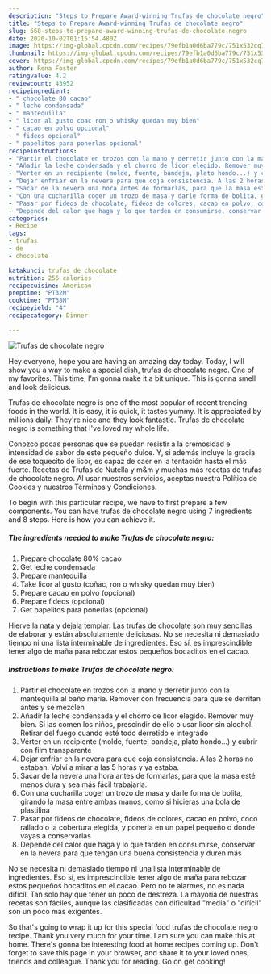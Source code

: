 ```yaml
---
description: "Steps to Prepare Award-winning Trufas de chocolate negro"
title: "Steps to Prepare Award-winning Trufas de chocolate negro"
slug: 668-steps-to-prepare-award-winning-trufas-de-chocolate-negro
date: 2020-10-02T01:15:54.480Z
image: https://img-global.cpcdn.com/recipes/79efb1a0d6ba779c/751x532cq70/trufas-de-chocolate-negro-foto-principal.jpg
thumbnail: https://img-global.cpcdn.com/recipes/79efb1a0d6ba779c/751x532cq70/trufas-de-chocolate-negro-foto-principal.jpg
cover: https://img-global.cpcdn.com/recipes/79efb1a0d6ba779c/751x532cq70/trufas-de-chocolate-negro-foto-principal.jpg
author: Rena Foster
ratingvalue: 4.2
reviewcount: 43952
recipeingredient:
- " chocolate 80 cacao"
- " leche condensada"
- " mantequilla"
- " licor al gusto coac ron o whisky quedan muy bien"
- " cacao en polvo opcional"
- " fideos opcional"
- " papelitos para ponerlas opcional"
recipeinstructions:
- "Partir el chocolate en trozos con la mano y derretir junto con la mantequilla al baño maría. Remover con frecuencia para que se derritan antes y se mezclen"
- "Añadir la leche condensada y el chorro de licor elegido. Remover muy bien. Si las comen los niños, prescindir de ello o usar licor sin alcohol. Retirar del fuego cuando esté todo derretido e integrado"
- "Verter en un recipiente (molde, fuente, bandeja, plato hondo...) y cubrir con film transparente"
- "Dejar enfriar en la nevera para que coja consistencia. A las 2 horas no estaban. Volví a mirar a las 5 horas y ya estaba."
- "Sacar de la nevera una hora antes de formarlas, para que la masa esté menos dura y sea más fácil trabajarla."
- "Con una cucharilla coger un trozo de masa y darle forma de bolita, girando la masa entre ambas manos, como si hicieras una bola de plastilina"
- "Pasar por fideos de chocolate, fideos de colores, cacao en polvo, coco rallado o la cobertura elegida, y ponerla en un papel pequeño o donde vayas a conservarlas"
- "Depende del calor que haga y lo que tarden en consumirse, conservar en la nevera para que tengan una buena consistencia y duren más"
categories:
- Recipe
tags:
- trufas
- de
- chocolate

katakunci: trufas de chocolate 
nutrition: 256 calories
recipecuisine: American
preptime: "PT32M"
cooktime: "PT38M"
recipeyield: "4"
recipecategory: Dinner

---
```



![Trufas de chocolate negro](https://img-global.cpcdn.com/recipes/79efb1a0d6ba779c/751x532cq70/trufas-de-chocolate-negro-foto-principal.jpg)

Hey everyone, hope you are having an amazing day today. Today, I will show you a way to make a special dish, trufas de chocolate negro. One of my favorites. This time, I'm gonna make it a bit unique. This is gonna smell and look delicious.

Trufas de chocolate negro is one of the most popular of recent trending foods in the world. It is easy, it is quick, it tastes yummy. It is appreciated by millions daily. They're nice and they look fantastic. Trufas de chocolate negro is something that I've loved my whole life.

Conozco pocas personas que se puedan resistir a la cremosidad e intensidad de sabor de este pequeño dulce. Y, si además incluye la gracia de ese toquecito de licor, es capaz de caer en la tentación hasta el más fuerte. Recetas de Trufas de Nutella y m&amp;m y muchas más recetas de trufas de chocolate negro. Al usar nuestros servicios, aceptas nuestra Política de Cookies y nuestros Términos y Condiciones.


To begin with this particular recipe, we have to first prepare a few components. You can have trufas de chocolate negro using 7 ingredients and 8 steps. Here is how you can achieve it.

<!--inarticleads1-->

##### The ingredients needed to make Trufas de chocolate negro:

1. Prepare  chocolate 80% cacao
1. Get  leche condensada
1. Prepare  mantequilla
1. Take  licor al gusto (coñac, ron o whisky quedan muy bien)
1. Prepare  cacao en polvo (opcional)
1. Prepare  fideos (opcional)
1. Get  papelitos para ponerlas (opcional)


Hierve la nata y déjala templar. Las trufas de chocolate son muy sencillas de elaborar y están absolutamente deliciosas. No se necesita ni demasiado tiempo ni una lista interminable de ingredientes. Eso sí, es imprescindible tener algo de maña para rebozar estos pequeños bocaditos en el cacao. 

<!--inarticleads2-->

##### Instructions to make Trufas de chocolate negro:

1. Partir el chocolate en trozos con la mano y derretir junto con la mantequilla al baño maría. Remover con frecuencia para que se derritan antes y se mezclen
1. Añadir la leche condensada y el chorro de licor elegido. Remover muy bien. Si las comen los niños, prescindir de ello o usar licor sin alcohol. Retirar del fuego cuando esté todo derretido e integrado
1. Verter en un recipiente (molde, fuente, bandeja, plato hondo...) y cubrir con film transparente
1. Dejar enfriar en la nevera para que coja consistencia. A las 2 horas no estaban. Volví a mirar a las 5 horas y ya estaba.
1. Sacar de la nevera una hora antes de formarlas, para que la masa esté menos dura y sea más fácil trabajarla.
1. Con una cucharilla coger un trozo de masa y darle forma de bolita, girando la masa entre ambas manos, como si hicieras una bola de plastilina
1. Pasar por fideos de chocolate, fideos de colores, cacao en polvo, coco rallado o la cobertura elegida, y ponerla en un papel pequeño o donde vayas a conservarlas
1. Depende del calor que haga y lo que tarden en consumirse, conservar en la nevera para que tengan una buena consistencia y duren más


No se necesita ni demasiado tiempo ni una lista interminable de ingredientes. Eso sí, es imprescindible tener algo de maña para rebozar estos pequeños bocaditos en el cacao. Pero no te alarmes, no es nada difícil. Tan solo hay que tener un poco de destreza. La mayoría de nuestras recetas son fáciles, aunque las clasificadas con dificultad &#34;media&#34; o &#34;difícil&#34; son un poco más exigentes. 

So that's going to wrap it up for this special food trufas de chocolate negro recipe. Thank you very much for your time. I am sure you can make this at home. There's gonna be interesting food at home recipes coming up. Don't forget to save this page in your browser, and share it to your loved ones, friends and colleague. Thank you for reading. Go on get cooking!
